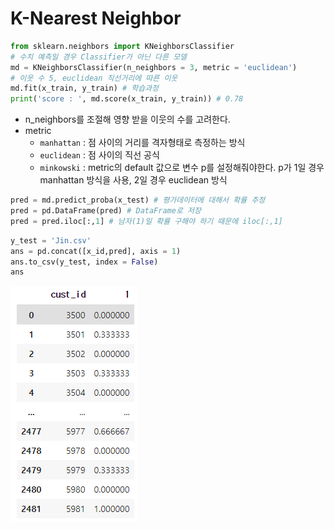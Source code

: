 # K-Nearest Neighbor

```python
from sklearn.neighbors import KNeighborsClassifier
# 수치 예측일 경우 Classifier가 아닌 다른 모델
md = KNeighborsClassifier(n_neighbors = 3, metric = 'euclidean')
# 이웃 수 5, euclidean 직선거리에 따른 이웃
md.fit(x_train, y_train) # 학습과정
print('score : ', md.score(x_train, y_train)) # 0.78
```

* n_neighbors를 조절해 영향 받을 이웃의 수를 고려한다.
* metric
  * `manhattan` : 점 사이의 거리를 격자형태로 측정하는 방식
  * `euclidean` : 점 사이의 직선 공식
  * `minkowski` : metric의 default 값으로 변수 p를 설정해줘야한다. p가 1일 경우 manhattan 방식을 사용, 2일 경우 euclidean 방식

```python
pred = md.predict_proba(x_test) # 평가데이터에 대해서 확률 추정
pred = pd.DataFrame(pred) # DataFrame로 저장
pred = pred.iloc[:,1] # 남자(1)일 확률 구해야 하기 때문에 iloc[:,1]
```

```python
y_test = 'Jin.csv'
ans = pd.concat([x_id,pred], axis = 1)
ans.to_csv(y_test, index = False)
ans
```

![image-20210720150104147](markdown-images\image-20210720150104147.png)